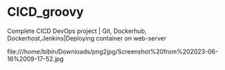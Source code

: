 # CICD_groovy
Complete CICD DevOps project | Git, Dockerhub, Dockerhost,Jenkins|Deploying container on web-server


file:///home/bibin/Downloads/png2jpg/Screenshot%20from%202023-06-16%2009-17-52.jpg


